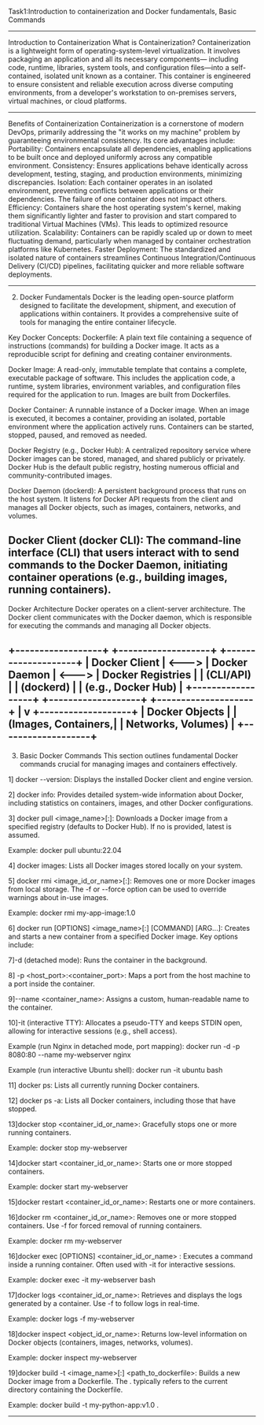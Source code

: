 
Task1:Introduction to containerization and Docker fundamentals, Basic Commands
******************************************************************************************************************************************************************
Introduction to Containerization
What is Containerization?
Containerization is a lightweight form of operating-system-level virtualization. It involves packaging an application and all its necessary components—
including code, runtime, libraries, system tools, and configuration files—into a self-contained, isolated unit known as a container. This container is 
engineered to ensure consistent and reliable execution across diverse computing environments, from a developer's workstation to on-premises servers, 
virtual machines, or cloud platforms.

----------------------------------------------------------------------------------------------------------------------------------------------------------------
 Benefits of Containerization
Containerization is a cornerstone of modern DevOps, primarily addressing the "it works on my machine" problem by guaranteeing environmental consistency. 
Its core advantages include:
Portability: Containers encapsulate all dependencies, enabling applications to be built once and deployed uniformly across any compatible environment.
Consistency: Ensures applications behave identically across development, testing, staging, and production environments, minimizing discrepancies.
Isolation: Each container operates in an isolated environment, preventing conflicts between applications or their dependencies. The failure of 
one container does not impact others.
Efficiency: Containers share the host operating system's kernel, making them significantly lighter and faster to provision and start compared
to traditional Virtual Machines (VMs). This leads to optimized resource utilization.
Scalability: Containers can be rapidly scaled up or down to meet fluctuating demand, particularly when managed by container orchestration platforms 
like Kubernetes.
Faster Deployment: The standardized and isolated nature of containers streamlines Continuous Integration/Continuous Delivery (CI/CD) pipelines, 
facilitating quicker and more reliable software deployments.

----------------------------------------------------------------------------------------------------------------------------------------------------------------
2. Docker Fundamentals
Docker is the leading open-source platform designed to facilitate the development, shipment, and execution of applications within containers. It provides a 
comprehensive suite of tools for managing the entire container lifecycle.

Key Docker Concepts:
Dockerfile: A plain text file containing a sequence of instructions (commands) for building a Docker image. It acts as a reproducible script for defining and 
creating container environments.

Docker Image: A read-only, immutable template that contains a complete, executable package of software. This includes the application code, a runtime, system 
libraries, environment variables, and configuration files required for the application to run. Images are built from Dockerfiles.

Docker Container: A runnable instance of a Docker image. When an image is executed, it becomes a container, providing an isolated, portable environment where 
the application actively runs. Containers can be started, stopped, paused, and removed as needed.

Docker Registry (e.g., Docker Hub): A centralized repository service where Docker images can be stored, managed, and shared publicly or privately. Docker Hub is 
the default public registry, hosting numerous official and community-contributed images.

Docker Daemon (dockerd): A persistent background process that runs on the host system. It listens for Docker API requests from the client and manages all Docker
objects, such as images, containers, networks, and volumes.

Docker Client (docker CLI): The command-line interface (CLI) that users interact with to send commands to the Docker Daemon, initiating container operations 
(e.g., building images, running containers).
-------------------------------------------------------------------------------------------------------------------------------------------------------------------
Docker Architecture
Docker operates on a client-server architecture. The Docker client communicates with the Docker daemon, which is responsible for executing the commands and
managing all Docker objects.

+------------------+       +-------------------+       +--------------------+
| Docker Client    | <---> | Docker Daemon     | <---> | Docker Registries  |
| (CLI/API)        |       | (dockerd)         |       | (e.g., Docker Hub) |
+------------------+       +-------------------+       +--------------------+
                              |
                              v
                       +-------------------+
                       | Docker Objects    |
                       | (Images, Containers,|
                       | Networks, Volumes)  |
                       +-------------------+
-------------------------------------------------------------------------------------------------------------------------------------------------------------------

3. Basic Docker Commands
This section outlines fundamental Docker commands crucial for managing images and containers effectively.

1] docker --version: Displays the installed Docker client and engine version.

2] docker info: Provides detailed system-wide information about Docker, including statistics on containers, images, and other Docker configurations.

3] docker pull <image_name>[:<tag>]: Downloads a Docker image from a specified registry (defaults to Docker Hub). If no <tag> is provided, latest is assumed.

Example: docker pull ubuntu:22.04

4] docker images: Lists all Docker images stored locally on your system.

5] docker rmi <image_id_or_name>[:<tag>]: Removes one or more Docker images from local storage. The -f or --force option can be used to override warnings about 
in-use images.

Example: docker rmi my-app-image:1.0

6] docker run [OPTIONS] <image_name>[:<tag>] [COMMAND] [ARG...]: Creates and starts a new container from a specified Docker image. Key options include:

7]-d (detached mode): Runs the container in the background.

8] -p <host_port>:<container_port>: Maps a port from the host machine to a port inside the container.

9]--name <container_name>: Assigns a custom, human-readable name to the container.

10]-it (interactive TTY): Allocates a pseudo-TTY and keeps STDIN open, allowing for interactive sessions (e.g., shell access).

Example (run Nginx in detached mode, port mapping): docker run -d -p 8080:80 --name my-webserver nginx

Example (run interactive Ubuntu shell): docker run -it ubuntu bash

11] docker ps: Lists all currently running Docker containers.

12] docker ps -a: Lists all Docker containers, including those that have stopped.

13]docker stop <container_id_or_name>: Gracefully stops one or more running containers.

Example: docker stop my-webserver

14]docker start <container_id_or_name>: Starts one or more stopped containers.

Example: docker start my-webserver

15]docker restart <container_id_or_name>: Restarts one or more containers.

16]docker rm <container_id_or_name>: Removes one or more stopped containers. Use -f for forced removal of running containers.

Example: docker rm my-webserver

16]docker exec [OPTIONS] <container_id_or_name> <command>: Executes a command inside a running container. Often used with -it for interactive sessions.

Example: docker exec -it my-webserver bash

17]docker logs <container_id_or_name>: Retrieves and displays the logs generated by a container. Use -f to follow logs in real-time.

Example: docker logs -f my-webserver

18]docker inspect <object_id_or_name>: Returns low-level information on Docker objects (containers, images, networks, volumes).

Example: docker inspect my-webserver

19]docker build -t <image_name>[:<tag>] <path_to_dockerfile>: Builds a new Docker image from a Dockerfile. The . typically refers to the current directory 
containing the Dockerfile.

Example: docker build -t my-python-app:v1.0 .
*******************************************************************************************************************************************************************
